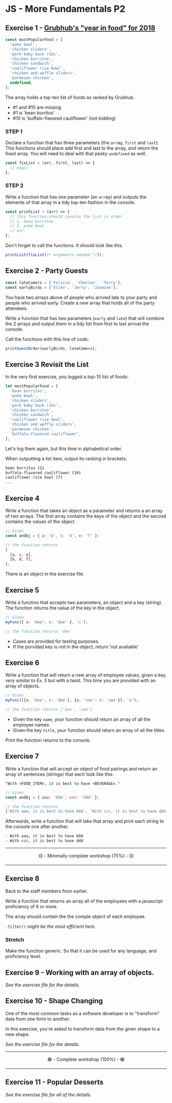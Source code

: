 # JS - More Fundamentals P2

## Exercise 1 - [Grubhub's "year in food" for 2018](https://www.insider.com/most-popular-foods-grubhub-2018-12)

```js
const mostPopularFood = [
  'poke bowl',
  'chicken sliders',
  'pork baby back ribs',
  'chicken burritos',
  'chicken sandwich',
  'cauliflower rice bowl',
  'chicken and waffle sliders',
  'parmesan chicken',
  undefined,
];
```

The array holds a top-ten list of foods as ranked by Grubhub.

- #1 and #10 are missing
- #1 is 'bean burritos'
- #10 is 'buffalo-flavored cauliflower' (not kidding)

### STEP 1

Declare a function that has three parameters (the `arr`ay, `first` and `last`). This functions should place add first and last to the array, and return the fixed array. You will need to deal with that pesky `undefined` as well.

```js
const fixList = (arr, first, last) => {
  // magic
};
```

### STEP 2

Write a function that has one parameter (an `arr`ay) and outputs the elements of that array in a tidy top-ten fashion in the console.

```js
const printList = (arr) => {
  // this function should console the list in order
  // 1. bean burritos
  // 2. poke bowl
  // etc.
};
```

Don't forget to call the functions. It should look like this.

```js
printList(fixList(/* arguments needed */));
```

## Exercise 2 - Party Guests

```js
const lateComers = ['Felicia', 'Charles', 'Terry'];
const earlyBirds = ['Ellen', 'Jerry', 'Jasmine'];
```

You have two arrays above of people who arrived late to your party and people who arrived early. Create a new array that holds all of the party attendees.

Write a function that has two parameters (`early` and `late`) that will combine the 2 arrays and output them in a tidy list from first to last arrival the console.

Call the functions with this line of code:

```js
printGuestOrder(earlyBirds, lateComers);
```

## Exercise 3 Revisit the List

In the very first exercise, you logged a top-10 list of foods:

```js
let mostPopularFood = [
  'bean burritos',
  'poke bowl',
  'chicken sliders',
  'pork baby back ribs',
  'chicken burritos',
  'chicken sandwich',
  'cauliflower rice bowl',
  'chicken and waffle sliders',
  'parmesan chicken',
  'buffalo-flavored cauliflower',
];
```

Let's log them again, but this time in alphabetical order.

When outputting a list item, output its ranking in brackets.

```bash
bean burritos (1)
buffalo-flavored cauliflower (10)
cauliflower rice bowl (7)
...
```

## Exercise 4

Write a function that takes an object as a parameter and returns a an array of two arrays. The first array contains the keys of the object and the second contains the values of the object.

```js
// Given
const anObj = { a: 'b', c: 'd', e: 'f' };

// the function returns
[
  [a, c, e],
  [b, d, f],
];
```

There is an object in the exercise file.

## Exercise 5

Write a function that accepts two parameters, an object and a key (string). The function returns the value of the key in the object.

```js
// Given
myFunc({ a: 'bee', c: 'dee' }, 'c');

// the function returns 'dee'
```

- Cases are provided for testing purposes.
- If the porvided key is not in the object, return 'not available'

## Exercise 6

Write a function that will return a new array of employee values, given a key. _very similar to Ex. 5_ but with a twist. This time you are provided with an array of objects.

```js
// Given
myFunc([{a: 'bee', c: 'dee'}, {a: 'zee': c: 'vee'}], 'a');

// the function returns ['bee', 'zee']
```

- Given the key `name`, your function should return an array of all the employee names.
- Given the key `title`, your function should return an array of all the titles.

Print the function returns to the console.

## Exercise 7

Write a function that will accept an object of food pairings and return an array of sentences (strings) that each look like this:

```
"With <FOOD_ITEM>, it is best to have <BEVERAGE>."
```

```js
// Given
const anObj = { aaa: 'bbb', ccc: 'ddd' };

// the function returns
['With aaa, it is best to have bbb', 'With ccc, it is best to have ddd'];
```

Afterwards, write a function that will take that array and print each string to the console one after another.

```bash
- With aaa, it is best to have bbb
- With ccc, it is best to have ddd
```

---

<center>🟡 - Minimally complete workshop (75%) - 🟡</center>

---

## Exercise 8

Back to the staff members from earlier.

Write a function that returns an array all of the employees with a javascript proficiency of 6 or more.

The array should contain the the comple object of each employee.

_`.filter()` might be the most efficient here._

### Stretch

Make the function generic. So that it can be used for any language, and proficiency level.

## Exercise 9 - Working with an array of objects.

_See the exercise file for the details._

## Exercise 10 - Shape Changing

One of the most common tasks as a software developer is to "transform" data from one form to another.

In this exercise, you're asked to transform data from the given shape to a new shape.

_See the exercise file for the details._

---

<center>🟢 - Complete workshop (100%) - 🟢</center>

---

## Exercise 11 - Popular Desserts

_See the exercise file for all of the details._
